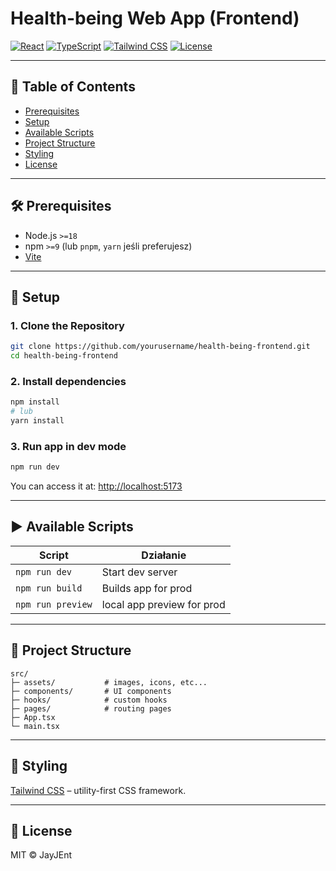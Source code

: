 # Health-being Web App (Frontend)

[![React](https://img.shields.io/badge/react-18-blue)](https://reactjs.org/)
[![TypeScript](https://img.shields.io/badge/typescript-4.9%2B-blue)](https://www.typescriptlang.org/)
[![Tailwind CSS](https://img.shields.io/badge/tailwindcss-3.x-38b2ac)](https://tailwindcss.com/)
[![License](https://img.shields.io/badge/license-MIT-green)](LICENSE)

---

## 📌 Table of Contents

- [Prerequisites](#-prerequisites)
- [Setup](#-setup)
- [Available Scripts](#-available-scripts)
- [Project Structure](#-project-structure)
- [Styling](#-styling)
- [License](#-license)

---

## 🛠 Prerequisites

- Node.js `>=18`
- npm `>=9` (lub `pnpm`, `yarn` jeśli preferujesz)
- [Vite](https://vitejs.dev/)

---

## 🚀 Setup

### 1. Clone the Repository

```bash
git clone https://github.com/yourusername/health-being-frontend.git
cd health-being-frontend
```

### 2. Install dependencies

```bash
npm install
# lub
yarn install
```

### 3. Run app in dev mode

```bash
npm run dev
```

You can access it at: [http://localhost:5173](http://localhost:5173)

---

## ▶ Available Scripts

| Script            | Działanie                  |
| ----------------- | -------------------------- |
| `npm run dev`     | Start dev server           |
| `npm run build`   | Builds app for prod        |
| `npm run preview` | local app preview for prod |

---

## 📁 Project Structure

```
src/
├─ assets/           # images, icons, etc...
├─ components/       # UI components
├─ hooks/            # custom hooks
├─ pages/            # routing pages
├─ App.tsx
└─ main.tsx
```

---

## 🎨 Styling

[Tailwind CSS](https://tailwindcss.com/) – utility-first CSS framework.

---

## 📜 License

MIT © JayJEnt
